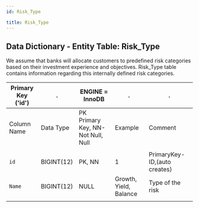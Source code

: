 ```yaml
---
id: Risk_Type

title: Risk_Type
---
```


## Data Dictionary - Entity Table: Risk_Type

We assume that banks will allocate customers to predefined risk categories based on their investment experience and objectives. 
Risk_Type table contains information regarding this internally defined risk categories.

| Primary Key ('id')|.|ENGINE = InnoDB|.|.|
|---|---|---|---|---|
|Column Name|Data Type|PK Primary Key, NN-Not Null, Null|Example|Comment|
||
|`id`|BIGINT(12)|PK, NN|1|PrimaryKey-ID,(auto creates)|
|`Name`|BIGINT(12)|NULL|Growth, Yield, Balance|Type of the risk|
||
